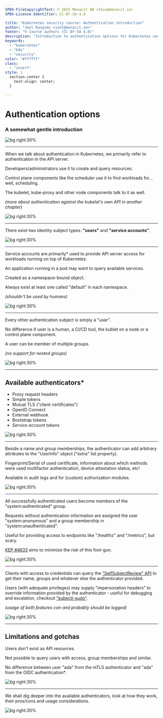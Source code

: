 ```yaml
---
SPDX-FileCopyrightText: © 2025 Menacit AB <foss@menacit.se>
SPDX-License-Identifier: CC-BY-SA-4.0

title: "Kubernetes security course: Authentication introduction"
author: "Joel Rangsmo <joel@menacit.se>"
footer: "© Course authors (CC BY-SA 4.0)"
description: "Introduction to authentication options for Kubernetes security course"
keywords:
  - "kubernetes"
  - "k8s"
  - "security"
color: "#ffffff"
class:
  - "invert"
style: |
  section.center {
    text-align: center;
  }

---
```

<!-- _footer: "%ATTRIBUTION_PREFIX% Adam Lusch (CC BY-SA 2.0)" -->
# Authentication options
### A somewhat gentle introduction

![bg right:30%](images/rusty_x_chain.jpg)

<!--
-->

---
<!-- _footer: "%ATTRIBUTION_PREFIX% Adam Lusch (CC BY-SA 2.0)" -->
When we talk about authentication
in Kubernetes, we primarily refer
to authentication in the API server.  

Developers/administrators use it
to create and query resources.  

Control plane components like the
scheduler use it to find workloads
for... well, scheduling.  

The kubelet, kube-proxy and other
node components talk to it as well.  

_(more about authentication against the
kubelet's own API in another chapter)_

![bg right:30%](images/rusty_x_chain.jpg)

<!--
-->

---
<!-- _footer: "%ATTRIBUTION_PREFIX% Gobi (CC BY 2.0)" -->
There exist two identity subject types:
**"users"** and **"service accounts"**.  

![bg right:30%](images/neon_cyborg.jpg)

<!--
-->

---
<!-- _footer: "%ATTRIBUTION_PREFIX% Rod Waddington (CC BY-SA 2.0)" -->
Service accounts are primarily\* used to
provide API server access for workloads
running on top of Kubernetes.  

An application running in a pod may
want to query available services.  

Created as a namespace-bound object.  

Always exist at least one called
"default" in each namespace.  
  
_(shouldn't be used by humans)_

![bg right:30%](images/robot_streetart.jpg)

<!--
-->

---
<!-- _footer: "%ATTRIBUTION_PREFIX% Stig Nygaard (CC BY 2.0)" -->
Every other authentication subject
is simply a "user".

No difference if user is a human,
a CI/CD tool, the kublet on a node
or a control plane component.  

A user can be member of multiple groups.  

_(no support for nested groups)_

![bg right:30%](images/little_tilde.jpg)

<!--
-->

---
<!-- _footer: "%ATTRIBUTION_PREFIX% Torkild Retvedt (CC BY-SA 2.0)" -->
## Available authenticators\*
- Proxy request headers
- Simple tokens
- Mutual TLS ("client certificates")
- OpenID Connect
- External webhook
- Bootstrap tokens
- _Service account tokens_

![bg right:30%](images/curious_cameleon.jpg)

<!--
-->

---
<!-- _footer: "%ATTRIBUTION_PREFIX% Halfrain (CC BY-SA 2.0)" -->
Beside a name and group memberships,
the authenticator can add arbitrary
attributes to the "UserInfo" object
("extra" list property).  

Fingerprint/Serial of used certificate,
information about which methods were
used multifactor authentication,
device attestation status, etc!

Available in audit logs and for
(custom) authorization modules.

![bg right:30%](images/vintage_machine.jpg)

<!--
-->

---
<!-- _footer: "%ATTRIBUTION_PREFIX% Randy Adams (CC BY-SA 2.0)" -->
All successfully authenticated users become
members of the "system:authenticated" group.

Requests without authentication information
are assigned the user "system:anonymous" and
a group membership in "system:unauthenticated".  

Useful for providing access to endpoints
like "/healthz" and "/metrics", but scary.

[KEP #4633](https://github.com/kubernetes/enhancements/issues/4633) aims to minimize
the risk of this foot-gun.

![bg right:30%](images/abstract_pattern_grey.jpg)

<!--
-->

---
<!-- _footer: "%ATTRIBUTION_PREFIX% George N (CC BY 2.0)" -->
Clients with access to credentials can
query the ["SelfSubjectReview" API](https://kubernetes.io/docs/reference/kubernetes-api/authentication-resources/self-subject-review-v1/) to
get their name, groups and whatever
else the authenticator provided.

Users (with adequate privileges) may
supply "impersonation headers" to
override information provided by
the authenticator - useful for
debugging and escalation,
checkout ["kubectl-sudo"](https://github.com/postfinance/kubectl-sudo).
  
_(usage of both features can and
probably should be logged)_

![bg right:30%](images/neon_and_laser.jpg)

<!--
-->

---
<!-- _footer: "%ATTRIBUTION_PREFIX% Randy Adams (CC BY-SA 2.0)" -->
## Limitations and gotchas
Users don't exist as API resources.  

Not possible to query users with access,
group memberships and similar.

No difference between user "ada" from
the mTLS authenticator and "ada"
from the OIDC authentication\*.

![bg right:30%](images/abandoned_car_window.jpg)

<!--
-->

---
<!-- _footer: "%ATTRIBUTION_PREFIX% Adam Lusch (CC BY-SA 2.0)" -->
We shall dig deeper into the available
authenticators, look at how they work,
their pros/cons and usage considerations.

![bg right:30%](images/rusty_x_chain.jpg)

<!--
-->
